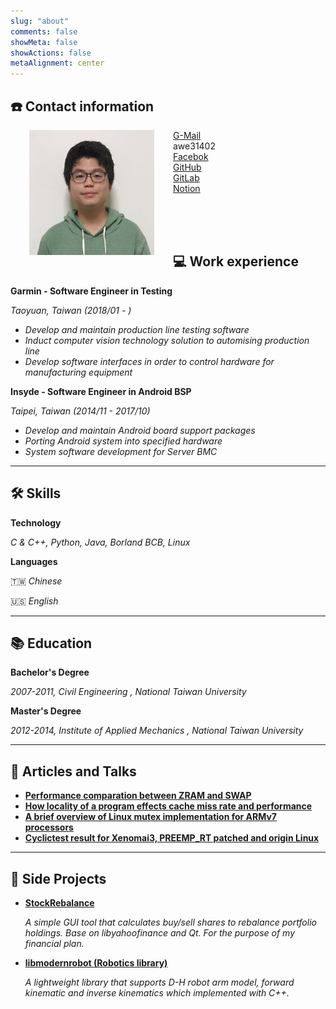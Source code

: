 ```yaml
---
slug: "about"
comments: false
showMeta: false
showActions: false
metaAlignment: center
---
```

## ☎️ Contact information
<img src="/images/profile.jpg" align="left" width="200" height="200" hspace="30">
<p>
<i class="sidebar-button-icon fab fa-lg fa-google" aria-hidden="true"></i>
<a href="mailto:awe31402@gmail.com"> G-Mail</a><br>
<i class="sidebar-button-icon fab fa-lg fa-line" aria-hidden="true"></i> awe31402<br>
<i class="sidebar-button-icon fab fa-lg fa-facebook" aria-hidden="true"></i>
<a href="https://www.facebook.com/awe.wang.16/about"> Facebok</a><br>
<i class="sidebar-button-icon fab fa-lg fa-github" aria-hidden="true"></i>
<a href="https://github.com/Awe31402"> GitHub</a><br>
<i class="sidebar-button-icon fab fa-lg fa-gitlab" aria-hidden="true"></i>
<a href="https://gitlab.com/awe31402"> GitLab</a><br>
<i class="sidebar-button-icon fas fa fa-book" aria-hidden="true"></i>
<a href="https://www.notion.so/c54bca127ef24610bc85f949cde888a8"> Notion</a><br>
</p>
<br>
<br>
<br>

## 💻 Work experience

**Garmin - Software Engineer in Testing**

 *Taoyuan, Taiwan (2018/01 - )*

- *Develop and maintain production line testing software*
- *Induct computer vision technology  solution to automising production line*
- *Develop software interfaces in order to control hardware for manufacturing equipment*

**Insyde - Software Engineer in Android BSP**

 *Taipei, Taiwan (2014/11 - 2017/10)*

- *Develop and maintain Android board support packages*
- *Porting  Android system into specified hardware*
- *System software development for Server BMC*

---

## 🛠 Skills

 **Technology**

*C & C++, Python, Java, Borland BCB, Linux*

 **Languages**

🇹🇼 *Chinese*

🇺🇸 *English*

---

## 📚 Education

**Bachelor's Degree**

*2007-2011, Civil Engineering , National Taiwan University*

**Master's Degree**

*2012-2014, Institute of Applied Mechanics , National Taiwan University*

---

## 📜 Articles and Talks

- **[Performance comparation between ZRAM and SWAP](http://linuxperf.blogspot.com/2016/05/zram-flash.html)**
- **[How locality of a program effects cache miss rate and performance](http://linuxperf.blogspot.com/2016/04/locality.html)**
- **[A brief overview of Linux mutex implementation for ARMv7 processors](https://hackmd.io/3YTyaTpRQiexxDKlzGDSlg)**
- **[Cyclictest result for Xenomai3, PREEMP_RT patched and origin Linux](https://hackmd.io/Snqxtl3VTLqafbzidl7LHQ)**

---
## 📜 Side Projects

- **[StockRebalance](https://github.com/Awe31402/StockRebalance)**

    *A simple GUI tool that calculates buy/sell shares to rebalance  portfolio holdings.
    Base on libyahoofinance and Qt.
    For the purpose of my financial plan.*

- **[libmodernrobot (Robotics library)](https://gitlab.com/awe31402/modern_robotics/-/tree/master/)**

    *A lightweight library that supports D-H robot arm model, forward kinematic and  inverse kinematics  which implemented with C++.*
